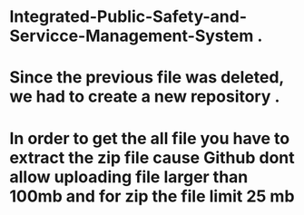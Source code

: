 # Integrated-Public-Safety-and-Servicce-Management-System .
# Since the previous file was deleted, we had to create a new repository .
# In order to get the all file you have to extract the zip file cause Github dont allow uploading file larger than 100mb and for zip the file limit 25 mb
